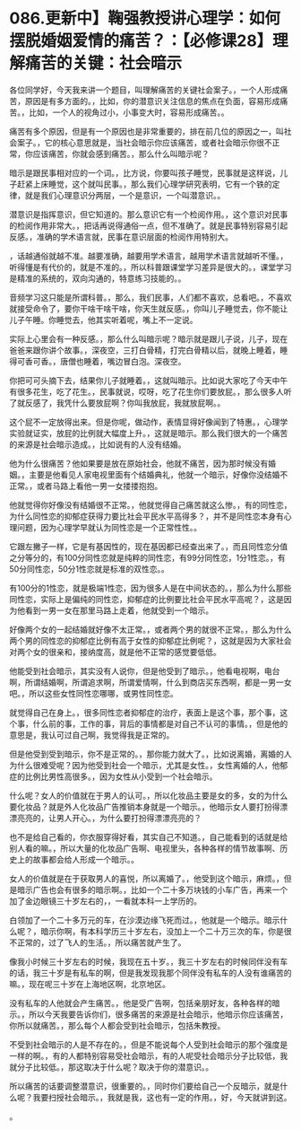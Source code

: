 # 086.更新中】鞠强教授讲心理学：如何摆脱婚姻爱情的痛苦？：【必修课28】理解痛苦的关键：社会暗示

各位同学好，今天我来讲一个题目，叫理解痛苦的关键社会案子。，一个人形成痛苦，原因是有多方面的。，比如，你的潜意识关注信息的焦点在负面，容易形成痛苦。，比如，一个人的视角过小，小事变大时，容易形成痛苦。。

痛苦有多个原因，但是有一个原因也是非常重要的，排在前几位的原因之一，叫社会案子。，它的核心意思就是，当社会暗示你应该痛苦，或者社会暗示你很不正常，你应该痛苦，你就会感到痛苦。，那么什么叫暗示呢？

暗示是跟民事相对应的一个词。，比方说，你要叫孩子睡觉，民事就是这样说，儿子赶紧上床睡觉，这个就叫民事。，那么我们心理学研究表明，它有一个铁的定律，就是我们心理意识分两层，一个是意识，一个叫潜意识。。

潜意识是指挥意识，但它知道的。那么意识它有一个检阅作用。，这个意识对民事的检阅作用非常大。，把话再说得通俗一点，但不准确了。就是民事特别容易引起反感。，准确的学术语言就，民事在意识层面的检阅作用特别大。

，话越通俗就越不准。越要准确，越要用学术语言，越用学术语言就越听不懂。，听得懂是有代价的，就是不准的。，所以科普跟课堂学习差异是很大的。，课堂学习是精准的系统的，双向沟通的，特意练习技能的。。

音频学习这只能是所谓科普。，那么，我们民事，人们都不喜欢，总看吧。，不喜欢就接受命令了，要你干啥干啥干啥，你天生就反感。，你叫儿子睡觉去，你不能让儿子午睡。你睡觉去，他其实听着呢，嘴上不一定说。

实际上心里会有一种反感。，那么什么叫暗示呢？暗示就是跟儿子说，儿子，现在爸爸来跟你讲个故事。，深夜空，三打白骨精，打完白骨精以后，就晚上睡着，睡得可香可香。，唐僧也睡着，嘴边冒白泡。深夜空。

你把可可头摘下去，结果你儿子就睡着。，这就叫暗示。比如说大家吃了今天中午有很多花生，吃了花生。，民事就说，哎呀，吃了花生你们要放屁。，那么很多人听了就反感了，我凭什么要放屁啊？你叫我放屁，我就放屁啊。。

这个屁不一定放得出来。但是你呢，做动作，表情显得好像闻到了特惠。，心理学实验就证实，放屁的比例就大幅度上升。，这就是暗示。那么我们很大的一个痛苦的来源是社会暗示造成。，比如说有的人没有结婚。

他为什么很痛苦？他如果要是放在原始社会，他就不痛苦，因为那时候没有婚姻。，主要是他看见人家电视里面有个结婚典礼，他就一个暗示，好像你没结婚不正常。，或者马路上看他一男一女搂搂抱抱。

他就觉得你好像没有结婚很不正常。，他就觉得自己痛苦就这么惨。，有的同性恋，为什么同性恋的抑郁症获得力要比社会平民水平高得多？，并不是同性恋本身有心理问题，因为心理学早就认为同性恋是一个正常性性。。

它跟左撇子一样，它是有基因性的，现在基因都已经查出来了。，而且同性恋分值之分等分的，有100分同性恋就是纯粹的同性恋，有99分同性恋，1分1性恋。，有50分同性恋，50分1性恋就是标准的双性恋。。

有100分的1性恋，就是极端1性恋，因为很多人是在中间状态的。，那么为什么那些同性恋，实际上是偏纯的同性恋，抑郁症的比例要比社会平民水平高呢？，这是因为他看到一男一女在那里马路上走着，他就受到一个暗示。

好像两个女的一起结婚就好像不太正常。，或者两个男的就很不正常。，那么为什么两个男的同性恋的抑郁症比例有高于女性的抑郁症比例呢？，这就是因为大家社会对两个女的很亲和，接纳度高，就是他不正常的感觉要低低。

他能受到社会暗示，其实没有人说你，但是他受到了暗示。，他看电视啊，电台啊，所谓结婚啊，所谓追求啊，所谓爱情啊，什么到商店买东西啊，都是一男一女吧。，所以这些女性同性恋哪哪，或男性同性恋。

就觉得自己在身上。，很多同性恋者抑郁症的治疗，表面上是这个事，那个事，这个事，什么前的事，工作的事，背后的事情都是对自己不认可的事情。，但是他的意思是，我认可过自己啊，我觉得我是正常的。

但是他受到受到暗示，你不是正常的。，那你能力就大了。，比如说离婚，离婚的人为什么很难受呢？因为他受到社会一个暗示，尤其是女性。，女性离婚的人，他郁症的比例比男性高很多。，因为女性从小受到一个社会暗示。

什么呢？女人的价值就在于男人的认可。，所以化妆品主要是女的多，女的为什么要化妆品？就是外人化妆品广告推销本身就是一个暗示。，他暗示女人要打扮得漂漂亮亮的，让男人开心。，为什么要打扮得漂漂亮亮的？

也不是给自己看的，你衣服穿得好看，其实自己不知道。，自己能看到的话就是给别人看的嘛。，所以大量的化妆品广告啊、电视里头，各种各样的情节故事啊、历史上的故事都会给人形成一个暗示。。

女人的价值就是在于获取男人的喜悦，所以离婚了。，他受到这个暗示，麻烦。，但是暗示广告也会有很多的暗示啊。，比如一个二十多万块钱的小车广告，再来一个加了金边眼镜三十岁左右的，，一看就本科一上学历的。

白领加了一个二十多万元的车，在沙漠边缘飞死而过。，他就是一个暗示。暗示什么呢？，暗示你啊，有本科学历三十岁左右，没加上一个二十万三次的车，你是很不正常的，过了飞人的生活。，所以痛苦就产生了。

像我小时候三十岁左右的时候，我现在五十岁。，我三十岁左右的时候同伴没有车的话，我三十岁是有私车的啊，但是我发现我那个同伴没有私车的人没有谁痛苦的嘛。，现在呢三十岁在上海地区啊，北京地区。

没有私车的人他就会产生痛苦。，他是受广告啊，包括亲朋好友，各种各样的暗示。，所以今天我要告诉你们，很多痛苦的来源是社会暗示，他暗示你应该痛苦，你所以就痛苦。，那么每个人都会受到社会暗示，包括朱教授。

不受到社会暗示的人是不存在的。，但是不能说每个人受到社会暗示的那个强度是一样的啊。，有的人都特别容易受社会暗示，有的人呢受社会暗示分子比较低，我就分子比较低。，那这取决于什么呢？取决于你的潜意识。。

所以痛苦的话要调整潜意识，很重要的。，同时你们要给自己一个反暗示，就是什么呢？我要扫授社会暗示。，我就是我，这也有一定的作用。，好，今天就讲到这。

。